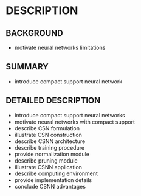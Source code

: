 # DESCRIPTION

## BACKGROUND

- motivate neural networks limitations

## SUMMARY

- introduce compact support neural network

## DETAILED DESCRIPTION

- introduce compact support neural networks
- motivate neural networks with compact support
- describe CSN formulation
- illustrate CSN construction
- describe CSNN architecture
- describe training procedure
- provide normalization module
- describe pruning module
- illustrate CSNN application
- describe computing environment
- provide implementation details
- conclude CSNN advantages

